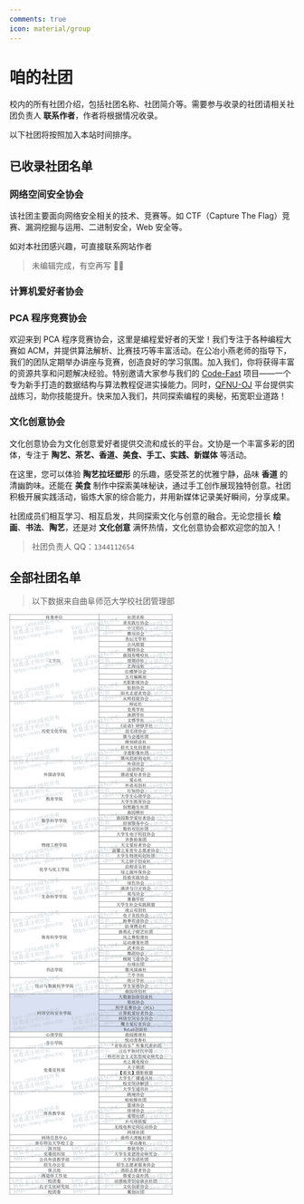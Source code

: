 ```yaml
---
comments: true
icon: material/group
---
```


# 咱的社团

校内的所有社团介绍，包括社团名称、社团简介等。需要参与收录的社团请相关社团负责人 **联系作者**，作者将根据情况收录。

以下社团将按照加入本站时间排序。

## 已收录社团名单

### 网络空间安全协会

该社团主要面向网络安全相关的技术、竞赛等。如 CTF（Capture The Flag）竞赛、漏洞挖掘与运用、二进制安全，Web 安全等。

如对本社团感兴趣，可直接联系网站作者

> 未编辑完成，有空再写 ✍🏻

### 计算机爱好者协会

### PCA 程序竞赛协会

欢迎来到 PCA 程序竞赛协会，这里是编程爱好者的天堂！我们专注于各种编程大赛如 ACM，并提供算法解析、比赛技巧等丰富活动。在公冶小燕老师的指导下，我们的团队定期举办讲座与竞赛，创造良好的学习氛围。加入我们，你将获得丰富的资源共享和问题解决经验。特别邀请大家参与我们的 [Code-Fast](https://github.com/Swcmb/Code-Fast.github.io/) 项目——一个专为新手打造的数据结构与算法教程促进实操能力。同时，[QFNU-OJ](http://182.92.108.199/) 平台提供实战练习，助你技能提升。快来加入我们，共同探索编程的奥秘，拓宽职业道路！

### 文化创意协会

文化创意协会为文化创意爱好者提供交流和成长的平台。文协是一个丰富多彩的团体，专注于 **陶艺、茶艺、香道、美食、手工、实践、新媒体** 等活动。

在这里，您可以体验 **陶艺拉坯塑形** 的乐趣，感受茶艺的优雅宁静，品味 **香道** 的清幽韵味。还能在 **美食** 制作中探索美味秘诀，通过手工创作展现独特创意。社团积极开展实践活动，锻炼大家的综合能力，并用新媒体记录美好瞬间，分享成果。

社团成员们相互学习、相互启发，共同探索文化与创意的融合。无论您擅长 **绘画**、**书法**、**陶艺**，还是对 **文化创意** 满怀热情，文化创意协会都欢迎您的加入！

> 社团负责人 QQ：`1344112654`

## 全部社团名单

> 以下数据来自曲阜师范大学校社团管理部

![image-20240720193712284](./image-20240720193712284.png)
